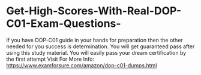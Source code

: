 # Get-High-Scores-With-Real-DOP-C01-Exam-Questions-
If you have DOP-C01 guide in your hands for preparation then the other needed for you success is determination. You will get guaranteed pass after using this study material. You will easily pass your dream certification by the first attempt  Visit For More Info: https://www.examforsure.com/amazon/dop-c01-dumps.html
